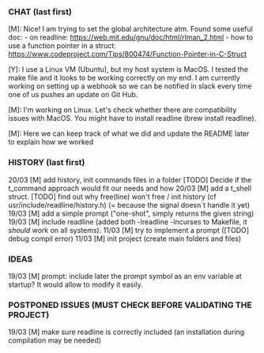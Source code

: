 ### CHAT (last first)

[M]: Nice! I am trying to set the global architecture atm. Found some useful doc: 
     - on readline: https://web.mit.edu/gnu/doc/html/rlman_2.html
     - how to use a function pointer in a struct: https://www.codeproject.com/Tips/800474/Function-Pointer-in-C-Struct

[Y]: I use a Linux VM (Ubuntu), but my host system is MacOS. I tested the make file and it looks to be working correctly on my end. I am currently working on setting up a webhook so we can be notified in slack every time one of us pushes an update on Git Hub.

[M]: I'm working on Linux. Let's check whether there are compatibility issues with MacOS. You might have to install readline (brew install readline).

[M]: Here we can keep track of what we did and update the README later to explain how we worked

### HISTORY (last first)

20/03 [M] add history, init commands files in a folder [TODO] Decide if the t_command approach would fit our needs and how
20/03 [M] add a t_shell struct. [TODO] find out why free(line) won't free / init history (cf usr/include/readline/history.h) (= because the signal doesn´t handle it yet)
19/03 [M] add a simple prompt ("one-shot", simply returns the given string)
19/03 [M] include readline (added both -lreadline -lncurses to Makefile, it *should* work on all systems).
11/03 [M] try to implement a prompt ([TODO] debug compil error)
11/03 [M] init project (create main folders and files)

### IDEAS
19/03 [M] prompt: include later the prompt symbol as an env variable at startup? It would allow to modify it easily.

### POSTPONED ISSUES (MUST CHECK BEFORE VALIDATING THE PROJECT)
19/03 [M] make sure readline is correctly included (an installation during compilation may be needed)



